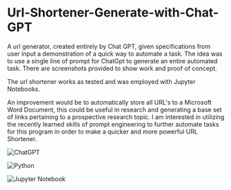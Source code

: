 # Url-Shortener-Generate-with-Chat-GPT
A url generator, created entirely by Chat GPT, given specifications from user input a demonstration of a  quick way to automate a task. The idea was to use a single line of prompt for ChatGpt to generate an entire automated task. There are screenshots provided to show work and proof of concept. 

The url shortener works as tested and was employed with Jupyter Notebooks. 

An improvement would be to automatically store all URL's to a Microsoft Word Document, this could be useful in research and generating a base set of links pertaining to a prospective research topic. I am interested in utilizing the recently learned skills of prompt engineering to further automate tasks for this program in order to make a quicker and more powerful URL Shortener.  


![ChatGPT](https://img.shields.io/badge/chatGPT-74aa9c?style=for-the-badge&logo=openai&logoColor=white)

![Python](https://img.shields.io/badge/python-3670A0?style=for-the-badge&logo=python&logoColor=ffdd54)

![Jupyter Notebook](https://img.shields.io/badge/jupyter-%23FA0F00.svg?style=for-the-badge&logo=jupyter&logoColor=white)


